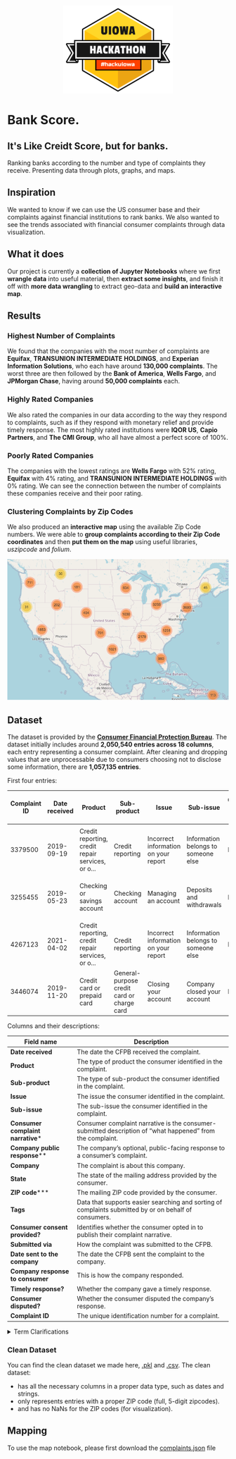 <div align="center">
    <a href="https://hack.uiowa.edu/" target="__blank"><img src="images/logo.png" width="250" height="200"></a>
</div>

# Bank Score. 
## It's Like Creidt Score, but for banks.

Ranking banks according to the number and type of complaints they receive. Presenting data through plots, graphs, and maps.

## Inspiration

We wanted to know if we can use the US consumer base and their complaints against financial institutions to rank banks. We also wanted to see the trends associated with financial consumer complaints through data visualization.

## What it does

Our project is currently a **collection of Jupyter Notebooks** where we first **wrangle data** into useful material, then **extract some insights**, and finish it off with **more data wrangling** to extract geo-data and **build an interactive map**.

## Results

### Highest Number of Complaints

We found that the companies with the most number of complaints are **Equifax**, **TRANSUNION INTERMEDIATE HOLDINGS**, and **Experian Information Solutions**, who each have around **130,000 complaints**. The worst three are then followed by the **Bank of America**, **Wells Fargo**, and **JPMorgan Chase**, having around **50,000 complaints** each.

### Highly Rated Companies

We also rated the companies in our data according to the way they respond to complaints, such as if they respond with monetary relief and provide timely response. The most highly rated institutions were **IQOR US**, **Capio Partners**, and **The CMI Group**, who all have almost a perfect score of 100%.

### Poorly Rated Companies

The companies with the lowest ratings are **Wells Fargo** with 52% rating, **Equifax** with 4% rating, and **TRANSUNION INTERMEDIATE HOLDINGS** with 0% rating. We can see the connection between the number of complaints these companies receive and their poor rating.

### Clustering Complaints by Zip Codes

We also produced an **interactive map** using the available Zip Code numbers. We were able to **group complaints according to their Zip Code coordinates** and then **put them on the map** using useful libraries, *uszipcode* and *folium*.

[![Map](content/map.png)](https://temir.dev/projects/uiowa-hack/uiowa)

## Dataset

The dataset is provided by the **<a href="https://www.consumerfinance.gov/data-research/consumer-complaints/" target="__blank">Consumer Financial Protection Bureau</a>**. The dataset initially includes around **2,050,540 entries across 18 columns**, each entry representing a consumer complaint. After cleaning and dropping values that are unprocessable due to consumers choosing not to disclose some information, there are **1,057,135 entries**.

First four entries:

|Complaint ID |Date received|Product                                          |Sub-product                               |Issue                               |Sub-issue                          |Consumer complaint narrative|Company public response                          |Company                            |State|ZIP code|Tags|Consumer consent provided?|Submitted via|Date sent to company|Company response to consumer   |Timely response?|Consumer disputed?|
|------------|-------------|-------------------------------------------------|------------------------------------------|------------------------------------|-----------------------------------|----------------------------|-------------------------------------------------|-----------------------------------|-----|--------|----|--------------------------|-------------|--------------------|-------------------------------|----------------|------------------|
|         |             |                                                 |                                          |                                    |                                   |                            |                                                 |                                   |     |        |    |                          |             |                    |                               |                |                  |
|3379500     |2019-09-19   |Credit reporting, credit repair services, or o...|Credit reporting                          |Incorrect information on your report|Information belongs to someone else|NaN                         |Company has responded to the consumer and the ...|Experian Information Solutions Inc.|PA   |15206   |NaN |Consent not provided      |Web          |2019-09-20          |Closed with non-monetary relief|Yes             |NaN               |
|3255455     |2019-05-23   |Checking or savings account                      |Checking account                          |Managing an account                 |Deposits and withdrawals           |NaN                         |Company has responded to the consumer and the ...|MIDFIRST BANK                      |AZ   |85254   |NaN |NaN                       |Referral     |2019-05-28          |Closed with explanation        |Yes             |NaN               |
|4267123     |2021-04-02   |Credit reporting, credit repair services, or o...|Credit reporting                          |Incorrect information on your report|Information belongs to someone else|NaN                         |NaN                                              |EQUIFAX, INC.                      |PA   |19403   |NaN |NaN                       |Web          |2021-04-02          |Closed with explanation        |Yes             |NaN               |
|3446074     |2019-11-20   |Credit card or prepaid card                      |General-purpose credit card or charge card|Closing your account                |Company closed your account        |NaN                         |Company has responded to the consumer and the ...|PENTAGON FEDERAL CREDIT UNION      |VA   |22304   |NaN |NaN                       |Referral     |2019-11-21          |Closed with explanation        |Yes             |NaN               |

Columns and their descriptions:

|**Field name**| Description|
|---|---|
|**Date received**|The date the CFPB received the complaint.|
|**Product**|The type of product the consumer identified in the complaint.|
|**Sub-product**|The type of sub-product the consumer identified in the complaint.|
|**Issue**|The issue the consumer identified in the complaint.|
|**Sub-issue**|The sub-issue the consumer identified in the complaint.|
|**Consumer complaint narrative***|Consumer complaint narrative is the consumer-submitted description of “what happened” from the complaint.|
|**Company public response****|The company’s optional, public-facing response to a consumer’s complaint.|
|**Company**|The complaint is about this company.|
|**State**|The state of the mailing address provided by the consumer.|
|**ZIP code*****|The mailing ZIP code provided by the consumer.|
|**Tags**|Data that supports easier searching and sorting of complaints submitted by or on behalf of consumers.|
|**Consumer consent provided?**|Identifies whether the consumer opted in to publish their complaint narrative.
|**Submitted via**|How the complaint was submitted to the CFPB.|
|**Date sent to the company**|The date the CFPB sent the complaint to the company.|
|**Company response to consumer**|This is how the company responded.|
|**Timely response?**|Whether the company gave a timely response.|
|**Consumer disputed?**|Whether the consumer disputed the company’s response.|
|**Complaint ID**|The unique identification number for a complaint.|

<details> <summary> Term Clarifications</summary>

*Consumers must opt-in to share their narrative. We will not publish the narrative unless the consumer consents, and consumers can opt-out at any time. The CFPB takes reasonable steps to scrub personal information from each complaint that could be used to identify the consumer.    
    
**Companies can choose to select a response from a pre-set list of options that will be posted on the public database. For example, “Company believes complaint is the result of an isolated error.”    
    
***This field may: i) include the first five digits of a ZIP code; ii) include the first three digits of a ZIP code (if the consumer consented to publication of their complaint narrative); or iii) be blank (if ZIP codes have been submitted with non-numeric values, if there are less than 20,000 people in a given ZIP code, or if the complaint has an address outside of the United States).
    
</details>

### Clean Dataset

You can find the clean dataset we made here, <a href="https://drive.google.com/file/d/1mYJws7uPjbPqPszUQHpf4PfrHSEjAVIu/view?usp=sharing" target="__blank">.pkl</a> and <a href="https://drive.google.com/file/d/1fayiycfrGHsO3aqEGo7J5lDLWiPvfNZ7/view?usp=sharing" target="__blank">.csv</a>. The clean dataset:
* has all the necessary columns in a proper data type, such as dates and strings.
* only represents entries with a proper ZIP code (full, 5-digit zipcodes).
* and has no NaNs for the ZIP codes (for visualization).

## Mapping

To use the map notebook, please first download the <a href="https://drive.google.com/file/d/1g-9q7Dcbii6V0Iyk7p_L-8iJeEpGwyaM/view?usp=sharing" target="__blank">complaints.json</a> file